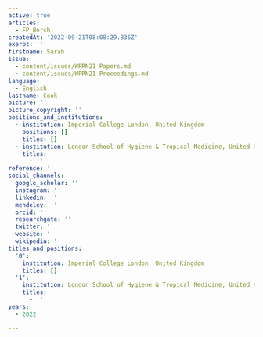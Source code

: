 ```yaml
---
active: true
articles:
  - FP_Borch
createdAt: '2022-09-21T08:08:29.836Z'
exerpt: ''
firstname: Sarah
issue:
  - content/issues/WPRN21 Papers.md
  - content/issues/WPRN21 Proceedings.md
language:
  - English
lastname: Cook
picture: ''
picture_copyright: ''
positions_and_institutions:
  - institution: Imperial College London, United Kingdom
    positions: []
    titles: []
  - institution: London School of Hygiene & Tropical Medicine, United Kingdom
    titles:
      - ''
reference: ''
social_channels:
  google_scholar: ''
  instagram: ''
  linkedin: ''
  mendeley: ''
  orcid: ''
  researchgate: ''
  twitter: ''
  website: ''
  wikipedia: ''
titles_and_positions:
  '0':
    institution: Imperial College London, United Kingdom
    titles: []
  '1':
    institution: London School of Hygiene & Tropical Medicine, United Kingdom
    titles:
      - ''
years:
  - 2022

---
```

